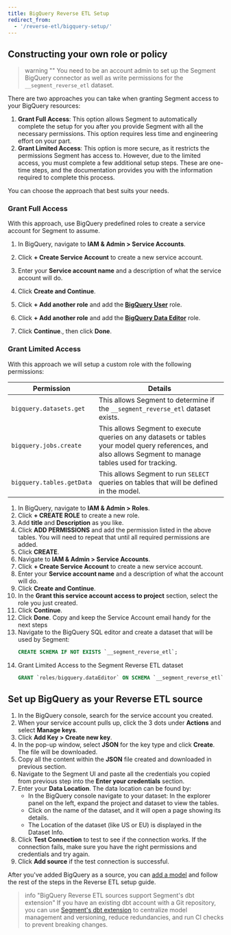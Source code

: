 ```yaml
---
title: BigQuery Reverse ETL Setup
redirect_from:
  - '/reverse-etl/bigquery-setup/'
---
```

## Constructing your own role or policy

> warning ""
> You need to be an account admin to set up the Segment BigQuery connector as well as write permissions for the `__segment_reverse_etl` dataset.

There are two approaches you can take when granting Segment access to your BigQuery resources: 
1. **Grant Full Access**: This option allows Segment to automatically complete the setup for you after you provide Segment with all the necessary permissions. This option requires less time and engineering effort on your part.
2. **Grant Limited Access**: This option is more secure, as it restricts the permissions Segment has access to. However, due to the limited access, you must complete a few additional setup steps. These are one-time steps, and the documentation provides you with the information required to complete this process.

You can choose the approach that best suits your needs.

### Grant Full Access
With this approach, use BigQuery predefined roles to create a service account for Segment to assume. 
1. In BigQuery, navigate to **IAM & Admin > Service Accounts**.
2. Click **+ Create Service Account** to create a new service account.
3. Enter your **Service account name** and a description of what the service account will do.

4. Click **Create and Continue**. 
5. Click **+ Add another role** and add the [**BigQuery User**](https://cloud.google.com/bigquery/docs/access-control#bigquery.user) role. 
6. Click **+ Add another role** and add the [**BigQuery Data Editor**](https://cloud.google.com/bigquery/docs/access-control#bigquery.dataEditor) role. 
7. Click **Continue**., then click **Done**.

### Grant Limited Access
With this approach we will setup a custom role with the following permissions:

Permission | Details
---------- | --------
`bigquery.datasets.get` | This allows Segment to determine if the `__segment_reverse_etl` dataset exists.
`bigquery.jobs.create` | This allows Segment to execute queries on any datasets or tables your model query references, and also allows Segment to manage tables used for tracking.
`bigquery.tables.getData` | This allows Segment to run `SELECT` queries on tables that will be defined in the model. 


1. In BigQuery, navigate to **IAM & Admin > Roles**.
2. Click **+ CREATE ROLE** to create a new role.
3. Add **title** and **Description** as you like.
4. Click **ADD PERMISSIONS** and add the permission listed in the above tables. You will need to repeat that until all required permissions are added.
5. Click **CREATE**. 
6. Navigate to **IAM & Admin > Service Accounts**. 
7. Click **+ Create Service Account** to create a new service account. 
8. Enter your **Service account name** and a description of what the account will do. 
9. Click **Create and Continue**. 
10. In the **Grant this service account access to project** section, select the role you just created. 
11. Click **Continue**. 
12. Click **Done**. Copy and keep the Service Account email handy for the next steps
13. Navigate to the BigQuery SQL editor and create a dataset that will be used by Segment:
    ```sql
    CREATE SCHEMA IF NOT EXISTS `__segment_reverse_etl`;
    ```
14. Grant Limited Access to the Segment Reverse ETL dataset
    ```sql
    GRANT `roles/bigquery.dataEditor` ON SCHEMA `__segment_reverse_etl` TO "serviceAccount:<YOUR SERVICE ACCOUNT EMAIL>";
    ```

## Set up BigQuery as your Reverse ETL source
1. In the BigQuery console, search for the service account you created. 
2. When your service account pulls up, click the 3 dots under **Actions** and select **Manage keys**. 
3. Click **Add Key > Create new key**. 
4. In the pop-up window, select **JSON** for the key type and click **Create**. The file will be downloaded. 
5. Copy all the content within the **JSON** file created and downloaded in previous section. 
6. Navigate to the Segment UI and paste all the credentials you copied from previous step into the **Enter your credentials** section. 
7. Enter your **Data Location**. The data location can be found by:
   - In the BigQuery console navigate to your dataset: In the explorer panel on the left, expand the project and dataset to view the tables.
   - Click on the name of the dataset, and it will open a page showing its details.
   - The Location of the dataset (like US or EU) is displayed in the Dataset Info.
8. Click **Test Connection** to test to see if the connection works. If the connection fails, make sure you have the right permissions and credentials and try again. 
9. Click **Add source** if the test connection is successful.

After you've added BigQuery as a source, you can [add a model](/docs/connections/reverse-etl/setup/#step-2-add-a-model) and follow the rest of the steps in the Reverse ETL setup guide.

> info "BigQuery Reverse ETL sources support Segment's dbt extension"
> If you have an existing dbt account with a Git repository, you can use [Segment's dbt extension](/docs/segment-app/extensions/dbt/) to centralize model management and versioning, reduce redundancies, and run CI checks to prevent breaking changes.

